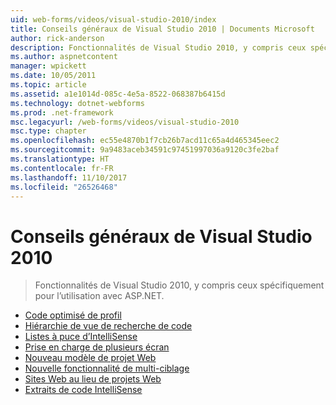 ```yaml
---
uid: web-forms/videos/visual-studio-2010/index
title: Conseils généraux de Visual Studio 2010 | Documents Microsoft
author: rick-anderson
description: Fonctionnalités de Visual Studio 2010, y compris ceux spécifiquement pour l’utilisation avec ASP.NET.
ms.author: aspnetcontent
manager: wpickett
ms.date: 10/05/2011
ms.topic: article
ms.assetid: a1e1014d-085c-4e5a-8522-068387b6415d
ms.technology: dotnet-webforms
ms.prod: .net-framework
msc.legacyurl: /web-forms/videos/visual-studio-2010
msc.type: chapter
ms.openlocfilehash: ec55e4870b1f7cb26b7acd11c65a4d465345eec2
ms.sourcegitcommit: 9a9483aceb34591c97451997036a9120c3fe2baf
ms.translationtype: HT
ms.contentlocale: fr-FR
ms.lasthandoff: 11/10/2017
ms.locfileid: "26526468"
---
```

<a name="general-vs-2010-tips"></a>Conseils généraux de Visual Studio 2010
====================
> Fonctionnalités de Visual Studio 2010, y compris ceux spécifiquement pour l’utilisation avec ASP.NET.


- [Code optimisé de profil](visual-studio-2010-quick-hit-code-optimized-profile.md)
- [Hiérarchie de vue de recherche de code](visual-studio-2010-quick-hit-code-search-view-hierarchy.md)
- [Listes à puce d’IntelliSense](visual-studio-2010-quick-hit-intellisense-smart-lists.md)
- [Prise en charge de plusieurs écran](visual-studio-2010-quick-hit-multi-monitor-support.md)
- [Nouveau modèle de projet Web](visual-studio-2010-quick-hit-new-web-project-template.md)
- [Nouvelle fonctionnalité de multi-ciblage](visual-studio-2010-quick-hit-new-multi-targeting.md)
- [Sites Web au lieu de projets Web](visual-studio-2010-quick-hit-websites-instead-of-web-projects.md)
- [Extraits de code IntelliSense](visual-studio-2010-quick-hit-snippets-intellisense.md)
